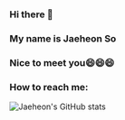 ### Hi there 👋
### My name is Jaeheon So
### Nice to meet you😄😄😄
### How to reach me: 
![Jaeheon's GitHub stats](https://github-readme-stats.vercel.app/api?username=Jaeheon-So&&show_icons=true)
<!--
**Jaeheon-So/Jaeheon-So** is a ✨ _special_ ✨ repository because its `README.md` (this file) appears on your GitHub profile.

Here are some ideas to get you started:

- 🔭 I’m currently working on ...
- 🌱 I’m currently learning ...
- 👯 I’m looking to collaborate on ...
- 🤔 I’m looking for help with ...
- 💬 Ask me about ...
- 📫 How to reach me: ...
- 😄 Pronouns: ...
- ⚡ Fun fact: ...
-->
